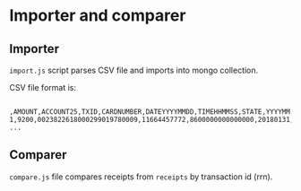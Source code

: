 # Importer and comparer

## Importer

`import.js` script parses CSV file and imports into mongo collection.

CSV file format is:
```csv
  ,AMOUNT,ACCOUNT25,TXID,CARDNUMBER,DATEYYYYMMDD,TIMEHHMMSS,STATE,YYYYMM
1,9200,0023822618000299019780009,11664457772,8600000000000000,20180131,12:26:13,0,201801
...
```

## Comparer

`compare.js` file compares receipts from `receipts` by transaction id (rrn).
